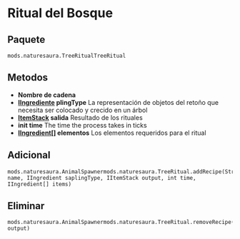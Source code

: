# Ritual del Bosque

## Paquete
```zenscript
mods.naturesaura.TreeRitualTreeRitual
```

## Metodos
- **Nombre de cadena**
- **[IIngrediente](/Vanilla/Variable_Types/IIngredient) plingType** La representación de objetos del retoño que necesita ser colocado y crecido en un árbol
- **[ItemStack](/Vanilla/Items/IItemStack) salida** Resultado de los rituales
- **init time** The time the process takes in ticks
- **[IIngredient[]](/Vanilla/Variable_Types/IIngredient) elementos** Los elementos requeridos para el ritual

## Adicional

```zenscript
mods.naturesaura.AnimalSpawnermods.naturesaura.TreeRitual.addRecipe(String name, IIngredient saplingType, IItemStack output, int time, IIngredient[] items)
```

## Eliminar

```zenscript
mods.naturesaura.AnimalSpawnermods.naturesaura.TreeRitual.removeRecipe(IItemStack output)
```